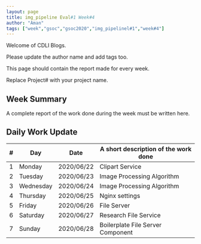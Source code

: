 ```yaml
---
layout: page
title: img_pipeline Eval#1 Week#4
author: "Aman"
tags: ["week","gsoc","gsoc2020","img_pipelinel#1","week#4"]
---
```

Welcome of CDLI Blogs.

Please update the author name and add tags too. 

This page should contain the report made for every week.

Replace Project# with your project name.

## Week Summary

A complete report of the work done during the week must be written here. 


## Daily Work Update

|\#|Day|Date|A short description of the work done|  
|---	|---	|---	|---	|  
|1   	| Monday 	|   2020/06/22	|  Clipart Service |  
|2   	| Tuesday  	|   2020/06/23	|   Image Processing Algorithm |  
|3   	| Wednesday  	|  2020/06/24 	|  Image Processing Algorithm|  
|4   	| Thursday  	|   2020/06/25	|  Nginx settings|  
|5   	| Friday  	|   2020/06/26	|  File Server |  
|6   	| Saturday  	|   2020/06/27	|  Research File Service |  
|7   	| Sunday  	|   2020/06/28	|  Boilerplate File Server Component |  
